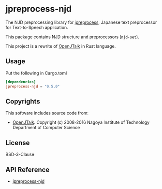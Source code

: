 # jpreprocess-njd

The NJD preprocessing library for [jpreprocess](https://crates.io/crates/jpreprocess),
Japanese text preprocessor for Text-to-Speech application.

This package contains NJD structure and preprocessors (`njd-set`).

This project is a rewrite of [OpenJTalk](http://open-jtalk.sourceforge.net/) in Rust language.

## Usage

Put the following in Cargo.toml

```toml
[dependencies]
jpreprocess-njd = "0.5.0"
```

## Copyrights

This software includes source code from:

- [OpenJTalk](http://open-jtalk.sourceforge.net/).
  Copyright (c) 2008-2016  Nagoya Institute of Technology Department of Computer Science

## License

BSD-3-Clause

## API Reference

- [jpreprocess-njd](https://docs.rs/jpreprocess-njd)
